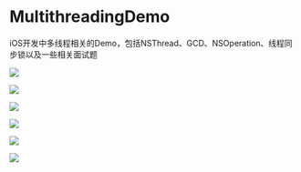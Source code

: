 # MultithreadingDemo
iOS开发中多线程相关的Demo，包括NSThread、GCD、NSOperation、线程同步锁以及一些相关面试题

![](https://github.com/qinjian231913/MultithreadingDemo/blob/master/1.png)


![](https://github.com/qinjian231913/MultithreadingDemo/blob/master/2.png)


![](https://github.com/qinjian231913/MultithreadingDemo/blob/master/3.png)


![](https://github.com/qinjian231913/MultithreadingDemo/blob/master/4.png)


![](https://github.com/qinjian231913/MultithreadingDemo/blob/master/5.png)


![](https://github.com/qinjian231913/MultithreadingDemo/blob/master/6.png)
